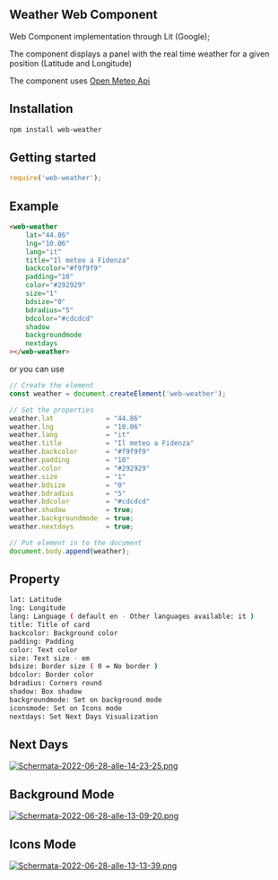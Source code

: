 ## Weather Web Component

Web Component implementation through Lit (Google);

The component displays a panel with the real time weather for a given position (Latitude and Longitude)

The component uses [Open Meteo Api](https://open-meteo.com)

## Installation

```bash
npm install web-weather
```

## Getting started

```js
require('web-weather');
```

## Example

```html
<web-weather 
    lat="44.86"
    lng="10.06" 
    lang="it"
    title="Il meteo a Fidenza"
    backcolor="#f9f9f9" 
    padding="10" 
    color="#292929"
    size="1" 
    bdsize="0"
    bdradius="5" 
    bdcolor="#cdcdcd"
    shadow
    backgroundmode
    nextdays
></web-weather>
```

or you can use 

```js
// Create the element
const weather = document.createElement('web-weather');

// Set the properties
weather.lat             = "44.86"
weather.lng             = "10.06" 
weather.lang            = "it"
weather.title           = "Il meteo a Fidenza"
weather.backcolor       = "#f9f9f9" 
weather.padding         = "10" 
weather.color           = "#292929"
weather.size            = "1" 
weather.bdsize          = "0"
weather.bdradius        = "5" 
weather.bdcolor         = "#cdcdcd"
weather.shadow          = true;
weather.backgroundmode  = true;
weather.nextdays        = true;

// Put element in to the document
document.body.append(weather);
```

## Property
```bash
lat: Latitude
lng: Longitude
lang: Language ( default en - Other languages ​​available: it )
title: Title of card
backcolor: Background color
padding: Padding
color: Text color
size: Text size - em
bdsize: Border size ( 0 = No border )
bdcolor: Border color
bdradius: Corners round
shadow: Box shadow
backgroundmode: Set on background mode
iconsmode: Set on Icons mode
nextdays: Set Next Days Visualization
```

## Next Days
[![Schermata-2022-06-28-alle-14-23-25.png](https://i.postimg.cc/ZRJpMM67/Schermata-2022-06-28-alle-14-23-25.png)](https://postimg.cc/94ND418Z)

## Background Mode
[![Schermata-2022-06-28-alle-13-09-20.png](https://i.postimg.cc/YC3GFVf3/Schermata-2022-06-28-alle-13-09-20.png)](https://postimg.cc/zyyGZxQb)

## Icons Mode
[![Schermata-2022-06-28-alle-13-13-39.png](https://i.postimg.cc/25ydTvwg/Schermata-2022-06-28-alle-13-13-39.png)](https://postimg.cc/qtfCvNWG)